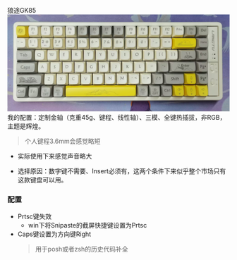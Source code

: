 狼途GK85
![](../source/Missing-Semester/狼途GK85.jpg)
我的配置：定制金轴（克重45g、键程、线性轴）、三模、全键热插拔，非RGB，主题是辉煌。

>个人键程3.6mm会感觉略短

+ 实际使用下来感觉声音略大

+ 选择原因：数字键不需要、Insert必须有，这两个条件下来似乎整个市场只有这款键盘可以用。

### 配置

+ Prtsc键失效
	+ win下将Snipaste的截屏快捷键设置为Prtsc
+ Caps键设置为方向键Right
	>用于posh或者zsh的历史代码补全
